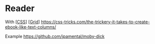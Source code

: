 # Reader

With [[CSS]] [[Grid]] https://css-tricks.com/the-trickery-it-takes-to-create-ebook-like-text-columns/

Example https://github.com/jpamental/moby-dick

[//begin]: # "Autogenerated link references for markdown compatibility"
[CSS]: css "CSS"
[Grid]: grid "Grid"
[//end]: # "Autogenerated link references"
